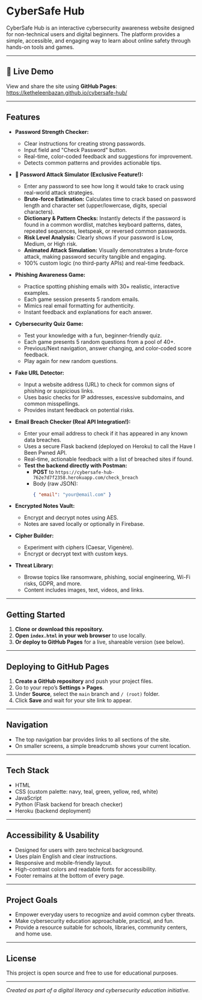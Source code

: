 # CyberSafe Hub

CyberSafe Hub is an interactive cybersecurity awareness website designed for non-technical users and digital beginners. The platform provides a simple, accessible, and engaging way to learn about online safety through hands-on tools and games.

---

## 🚀 Live Demo

View and share the site using **GitHub Pages**:  
https://ketheleenbazan.github.io/cybersafe-hub/

---

## Features

- **Password Strength Checker:**  
  - Clear instructions for creating strong passwords.
  - Input field and "Check Password" button.
  - Real-time, color-coded feedback and suggestions for improvement.
  - Detects common patterns and provides actionable tips.

- **🔐 Password Attack Simulator (Exclusive Feature!):**  
  - Enter any password to see how long it would take to crack using real-world attack strategies.
  - **Brute-force Estimation:** Calculates time to crack based on password length and character set (upper/lowercase, digits, special characters).
  - **Dictionary & Pattern Checks:** Instantly detects if the password is found in a common wordlist, matches keyboard patterns, dates, repeated sequences, leetspeak, or reversed common passwords.
  - **Risk Level Analysis:** Clearly shows if your password is Low, Medium, or High risk.
  - **Animated Attack Simulation:** Visually demonstrates a brute-force attack, making password security tangible and engaging.
  - 100% custom logic (no third-party APIs) and real-time feedback.

- **Phishing Awareness Game:**  
  - Practice spotting phishing emails with 30+ realistic, interactive examples.
  - Each game session presents 5 random emails.
  - Mimics real email formatting for authenticity.
  - Instant feedback and explanations for each answer.

- **Cybersecurity Quiz Game:**  
  - Test your knowledge with a fun, beginner-friendly quiz.
  - Each game presents 5 random questions from a pool of 40+.
  - Previous/Next navigation, answer changing, and color-coded score feedback.
  - Play again for new random questions.

- **Fake URL Detector:**  
  - Input a website address (URL) to check for common signs of phishing or suspicious links.
  - Uses basic checks for IP addresses, excessive subdomains, and common misspellings.
  - Provides instant feedback on potential risks.

- **Email Breach Checker (Real API Integration!):**  
  - Enter your email address to check if it has appeared in any known data breaches.
  - Uses a secure Flask backend (deployed on Heroku) to call the Have I Been Pwned API.
  - Real-time, actionable feedback with a list of breached sites if found.
  - **Test the backend directly with Postman:**  
    - **POST** to `https://cybersafe-hub-762e7d7f2358.herokuapp.com/check_breach`  
    - Body (raw JSON):  
      ```json
      { "email": "your@email.com" }
      ```
- **Encrypted Notes Vault:**  
  - Encrypt and decrypt notes using AES.
  - Notes are saved locally or optionally in Firebase.

- **Cipher Builder:**  
  - Experiment with ciphers (Caesar, Vigenère).
  - Encrypt or decrypt text with custom keys.

- **Threat Library:**  
  - Browse topics like ransomware, phishing, social engineering, Wi-Fi risks, GDPR, and more.
  - Content includes images, text, videos, and links.

---

## Getting Started

1. **Clone or download this repository.**
2. **Open `index.html` in your web browser** to use locally.
3. **Or deploy to GitHub Pages** for a live, shareable version (see below).

---

## Deploying to GitHub Pages

1. **Create a GitHub repository** and push your project files.
2. Go to your repo’s **Settings > Pages**.
3. Under **Source**, select the `main` branch and `/ (root)` folder.
4. Click **Save** and wait for your site link to appear.

---

## Navigation

- The top navigation bar provides links to all sections of the site.
- On smaller screens, a simple breadcrumb shows your current location.

---

## Tech Stack

- HTML
- CSS (custom palette: navy, teal, green, yellow, red, white)
- JavaScript
- Python (Flask backend for breach checker)
- Heroku (backend deployment)

---

## Accessibility & Usability

- Designed for users with zero technical background.
- Uses plain English and clear instructions.
- Responsive and mobile-friendly layout.
- High-contrast colors and readable fonts for accessibility.
- Footer remains at the bottom of every page.

---

## Project Goals

- Empower everyday users to recognize and avoid common cyber threats.
- Make cybersecurity education approachable, practical, and fun.
- Provide a resource suitable for schools, libraries, community centers, and home use.

---

## License

This project is open source and free to use for educational purposes.

---

*Created as part of a digital literacy and cybersecurity education initiative.*
